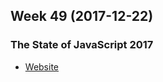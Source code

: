Week 49 (2017-12-22)
---

### The State of JavaScript 2017
- [Website](https://stateofjs.com/2017/)
